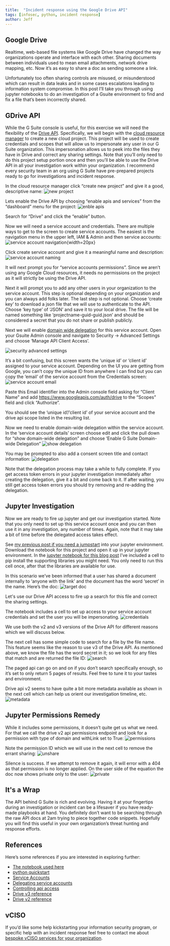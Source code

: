 ```yaml
---
title:  "Incident response using the Google Drive API"
tags: [infosec, python, incident response]
author: Jeff
---
```

## Google Drive
Realtime, web-based file systems like Google Drive have changed the way organizations operate and interface with each other. Sharing documents between individuals used to mean email attachments, network drive mapping, etc. Now it’s as easy to share a doc as sending someone a link.

Unfortunately too often sharing controls are misused, or misunderstood which can result in data leaks and in some cases escalations leading to information system compromise. In this post I’ll take you through using jupyter notebooks to do an investigation of a Gsuite environment to find and fix a file that’s been incorrectly shared.


## GDrive API
While the G Suite console is useful, for this exercise we will need the flexibility of the [Drive API](https://developers.google.com/drive/api/v3/about-sdk). Specifically, we will begin with the [cloud resource manager](https://console.developers.google.com/cloud-resource-manager) to create a new cloud project. This project will be used to create credentials and scopes that will allow us to impersonate any user in our G Suite organization. This impersonation allows us to peek into the files they have in Drive and correct any sharing settings. Note that you’ll only need to do this project setup portion once and then you’ll be able to use the Drive API in all your investigation work within your organization. I recommend every security team in an org using G Suite have pre-prepared projects ready to go for investigations and incident response.


In the cloud resource manager click “create new project” and give it a good, descriptive name:
![new project](/assets/incident-response-drive-api/new_project.png)

Lets enable the Drive API by choosing “enable apis and services” from the “dashboard” menu for the project:
![enble apis](/assets/incident-response-drive-api/enable_apis.png)

Search for “Drive” and click the “enable” button.

Now we will need a service account and credentials. There are multiple ways to get to the screen to create service accounts. The easiest is the navigation menu in the upper left, IAM & Admin and then service accounts:
![service account navigation](/assets/incident-response-drive-api/service_account_navigation.png){width=20px}

Click create service account and give it a meaningful name and description:
![service account naming](/assets/incident-response-drive-api/service_account_naming.png)

It will next prompt you for “service accounts permissions”. Since we aren’t using any Google Cloud resources, it needs no permissions on the project as it will strictly be using the Drive API.

Next it will prompt you to add any other users in your organization to the service account. This step is optional depending on your organization and you can always add folks later. The last step is not optional. Choose ‘create key’ to download a json file that we will use to authenticate to the API. Choose ‘key type’ of ‘JSON’ and save it to your local drive. The file will be named something like ‘projectname-guid-guid.json’ and should be considered a secret that you do not share or publish publicly.

Next we will enable [domain wide delegation](https://developers.google.com/identity/protocols/oauth2/service-account#delegatingauthority) for this service account. Open your Gsuite Admin console and navigate to Security → Advanced Settings  and choose ‘Manage API Client Access’.

![security advanced settings](/assets/incident-response-drive-api/security_advanced_settings.png)

It’s a bit confusing, but this screen wants the ‘unique id’ or ‘client id’ assigned to your service account. Depending on the UI you are getting from Google, you can’t copy the unique ID from anywhere I can find but you can copy the ‘email’ of the service account from the Credentials screen:
![service account email](/assets/incident-response-drive-api/service_account_email.png)

Paste this Email identifier into the Admin console field asking for “Client Name” and add https://www.googleapis.com/auth/drive to the “Scopes” field and click “Authorize”.

You should see the ‘unique id’/’client id’ of your service account and the drive api scope listed in the resulting list.

Now we need to enable domain-wide delegation within the service account. In the ‘service account details’ screen choose edit and click the pull down for “show domain-wide delegation” and choose ‘Enable G Suite Domain-wide Delegation”
![show delegation](/assets/incident-response-drive-api/show_domain_delegation.png)

You may be prompted to also add a consent screen title and contact information:
![delegation](/assets/incident-response-drive-api/delegation_detail.png)

Note that the delegation process may take a while to fully complete. If you get access token errors in your jupyter investigation immediately after creating the delegation, give it a bit and come back to it. If after waiting, you still get access token errors you should try removing and re-adding the delegation.

## Jupyter Investigation
Now we are ready to fire up jupyter and get our investigation started. Note that you only need to set up this service account once and you can then use it in any investigation, any number of times. Again, note that it may take a bit of time before the delegated access takes effect.

See [my previous post if you need a jumpstart](https://blog.jeffbryner.com/2020/04/02/jupyter-notebooks-up-and-running.html) into your jupyter environment. Download the notebook for this project and open it up in your jupyter environment. In the [jupyter notebook for this blog post](https://github.com/jeffbryner/jeffbryner.github.io/blob/master/assets/incident-response-drive-api/gdrive_incident_response.ipynb) I’ve included a cell to pip install the supporting libraries you might need. You only need to run this cell once, after that the libraries are available for use.

In this scenario we’ve been informed that a user has shared a document internally to ‘anyone with the link’ and the document has the word ‘secret’ in the name. Here’s the doc:
![target doc](/assets/incident-response-drive-api/target_doc.png)

Let's use our Drive API access to fire up a search for this file and correct the sharing settings.

The notebook includes a cell to set up access to your service account credentials and set the user you will be impersonating.
![credentials](/assets/incident-response-drive-api/credentials.png)

We use both the v2 and v3 versions of the Drive API for different reasons which we will discuss below.

The next cell has some simple code to search for a file by the file name. This feature seems like the reason to use v3 of the Drive API. As mentioned above, we know the file has the word secret in it; so we look for any files that match and are returned the file ID:
![search](/assets/incident-response-drive-api/search.png)

The paged api can go on and on if you don’t search specifically enough, so it’s set to only return 5 pages of results. Feel free to tune it to your tastes and environment.

Drive api v2 seems to have quite a bit more metadata available as shown in the next cell which can help us orient our investigation timeline, etc.
![metadata](/assets/incident-response-drive-api/metadata.png)

## Jupyter Permissions Remedy
While it includes some permissions, it doesn’t quite get us what we need. For that we call the drive v2 api permissions endpoint and look for a permission with type of domain and withLink set to True:
![permissions](/assets/incident-response-drive-api/permissions.png)

Note the permission ID which we will use in the next cell to remove the errant sharing:
![unshare](/assets/incident-response-drive-api/unshare.png)

Silence is success. If we attempt to remove it again, it will error with a 404 as that permission is no longer applied. On the user side of the equation the doc now shows private only to the user:
![private](/assets/incident-response-drive-api/private.png)

## It's a Wrap
The API behind G Suite is rich and evolving. Having it at your fingertips during an investigation or incident can be a lifesaver if you have ready-made playbooks at hand. You definitely don’t want to be searching through the raw API docs at 2am trying to piece together code snippets. Hopefully you will find this useful in your own organization’s threat hunting and response efforts.

## References
Here’s some references if you are interested in exploring further:


- [The notebook used here](https://github.com/jeffbryner/jeffbryner.github.io/blob/master/assets/incident-response-drive-api/gdrive_incident_response.ipynb)
- [python quickstart](https://developers.google.com/drive/api/v3/quickstart/python)
- [Service Accounts](https://cloud.google.com/iam/docs/service-accounts)
- [Delegating service accounts](https://developers.google.com/identity/protocols/oauth2/service-account?hl=en_US#delegatingauthority)
- [Controlling api access](https://support.google.com/a/answer/7281227)
- [Drive v3 reference](https://developers.google.com/drive/api/v3/reference?hl=en_US)
- [Drive v2 reference](https://developers.google.com/drive/api/v2/about-sdk?hl=en_US)

## vCISO
If you’d like some help kickstarting your information security program, or specific help with an incident response feel free to contact me about [bespoke vCISO services for your organization](https://jeffbryner.com/vciso).
